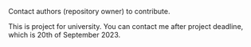 Contact authors (repository owner) to contribute.

This is project for university.
You can contact me after project deadline, which is 20th of September 2023.
